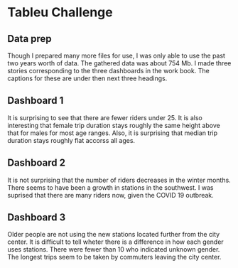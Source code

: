 # Tableu Challenge

## Data prep

Though I prepared many more files for use, I was only able to use the past two years worth of data.  The gathered data was about 754 Mb.  I made three stories corresponding to the three dashboards in the work book.  The captions for these are under then next three headings.

## Dashboard 1

It is surprising to see that there are fewer riders under 25. It is also interesting that female trip duration stays roughly the same height above that for males for most age ranges.  Also, it is surprising that median trip duration stays roughly flat accorss all ages.

## Dashboard 2

It is not surprising that the number of riders decreases in the winter months.  There seems to have been a growth in stations in the southwest.  I was suprised that there are many riders now, given the COVID 19 outbreak.

## Dashboard 3

Older people are not using the new stations located further from the city center.  It is difficult to tell wheter there is a difference in how each gender uses stations.  There were fewer than 10 who indicated unknown gender.  The longest trips seem to be taken by commuters leaving the city center.